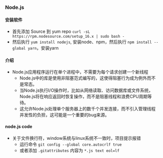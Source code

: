
### Node.js
#### 安装软件
- 首先添加 Source 到 yum repo `curl -sL https://rpm.nodesource.com/setup_16.x | sudo bash -`
- 然后执行 `yum install nodejs`, 安装node、npm，然后执行 `npm install --global yarn`，安装yarn

#### 介绍
- Node.js应用程序运行在单个进程中，不需要为每个请求创建一个新线程
  - Node.js中的库是使用非阻塞范式编写的，这使得阻塞行为成为例外而不是常态。
  - 当Node.js执行I/O操作时，比如从网络读取、访问数据库或文件系统，Node.js将在响应返回时恢复操作，而不是阻塞线程和浪费CPU周期等待。
  - 这允许Node.js处理单个服务器上的数千个并发连接，而不引入管理线程并发性的负担，这可能是一个重要的bug来源。

#### node.js code
- 关于文件换行符，window系统与linux系统不一致时，项目提示报错
  - 运行命令 `git config --global core.autocrlf true`
  - 或者添加 `.gitattributes` 内容为 `*.js text eol=lf`
